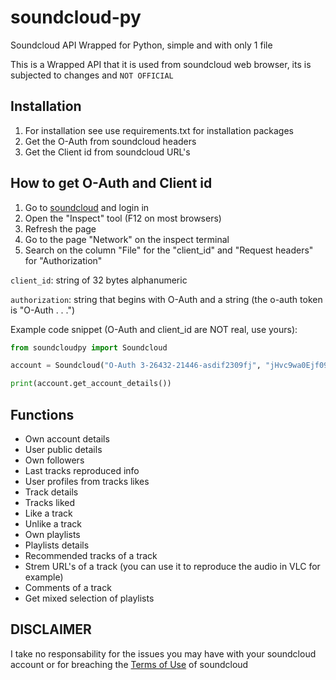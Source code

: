 # soundcloud-py

Soundcloud API Wrapped for Python, simple and with only 1 file

This is a Wrapped API that it is used from soundcloud web browser, its is subjected to changes and `NOT OFFICIAL`

## Installation

1. For installation see use requirements.txt for installation packages
2. Get the O-Auth from soundcloud headers
3. Get the Client id from soundcloud URL's

## How to get O-Auth and Client id

1. Go to [soundcloud](https://soundcloud.com) and login in
2. Open the "Inspect" tool (F12 on most browsers)
3. Refresh the page
4. Go to the page "Network" on the inspect terminal
5. Search on the column "File" for the "client_id" and "Request headers" for "Authorization"

`client_id`: string of 32 bytes alphanumeric

`authorization`: string that begins with O-Auth and a string (the o-auth token is "O-Auth . . .")

Example code snippet (O-Auth and client_id are NOT real, use yours):

```python
from soundcloudpy import Soundcloud

account = Soundcloud("O-Auth 3-26432-21446-asdif2309fj", "jHvc9wa0Ejf092wj3f3920w3F920as02")

print(account.get_account_details())
```


## Functions

* Own account details
* User public details
* Own followers
* Last tracks reproduced info
* User profiles from tracks likes
* Track details
* Tracks liked
* Like a track
* Unlike a track
* Own playlists
* Playlists details
* Recommended tracks of a track
* Strem URL's of a track (you can use it to reproduce the audio in VLC for example)
* Comments of a track
* Get mixed selection of playlists

## DISCLAIMER

I take no responsability for the issues you may have with your soundcloud account or for breaching the [Terms of Use](https://developers.soundcloud.com/docs/api/terms-of-use) of soundcloud
